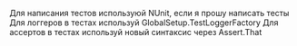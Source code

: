 Для написания тестов используюй NUnit, если я прошу написать тесты
Для логгеров в тестах используй GlobalSetup.TestLoggerFactory
Для ассертов в тестах используй новый синтаксис через Assert.That